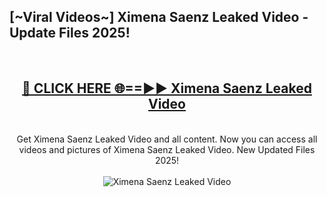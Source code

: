 <h2>[~Viral Videos~] Ximena Saenz Leaked Video - Update Files 2025!</h2>
<br>
<div align="center">
<h2><a href="https://betterlinks.top/A2PfLJ" rel="nofollow">🔴 CLICK HERE 🌐==►► Ximena Saenz Leaked Video</a></h2>
<br>
Get Ximena Saenz Leaked Video and all content. Now you can access all videos and pictures of Ximena Saenz Leaked Video. New Updated Files 2025!
<br>
<br>
<a href="https://betterlinks.top/A2PfLJ" rel="nofollow" data-target="animated-image.originalLink"><img src="https://i.ibb.co.com/WyWwxjT/player-gif2.gif" alt="Ximena Saenz Leaked Video" style="max-width: 100%; display: inline-block;" data-target="animated-image.originalImage"></a>
</div>
<br>
